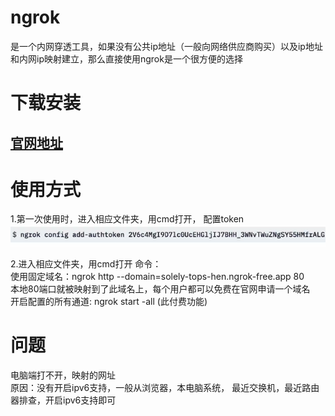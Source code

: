 # ngrok
是一个内网穿透工具，如果没有公共ip地址（一般向网络供应商购买）以及ip地址和内网ip映射建立，那么直接使用ngrok是一个很方便的选择

# 下载安装

## [官网地址](https://ngrok.com/docs/getting-started/?os=windows)

# 使用方式

1.第一次使用时，进入相应文件夹，用cmd打开， 配置token
![配置](image.png)

2.进入相应文件夹，用cmd打开
命令：\
使用固定域名：ngrok http --domain=solely-tops-hen.ngrok-free.app 80\
本地80端口就被映射到了此域名上，每个用户都可以免费在官网申请一个域名 \
开启配置的所有通道: ngrok start -all (此付费功能)

# 问题
电脑端打不开，映射的网址\
原因：没有开启ipv6支持，一般从浏览器，本电脑系统，
最近交换机，最近路由器排查，开启ipv6支持即可
